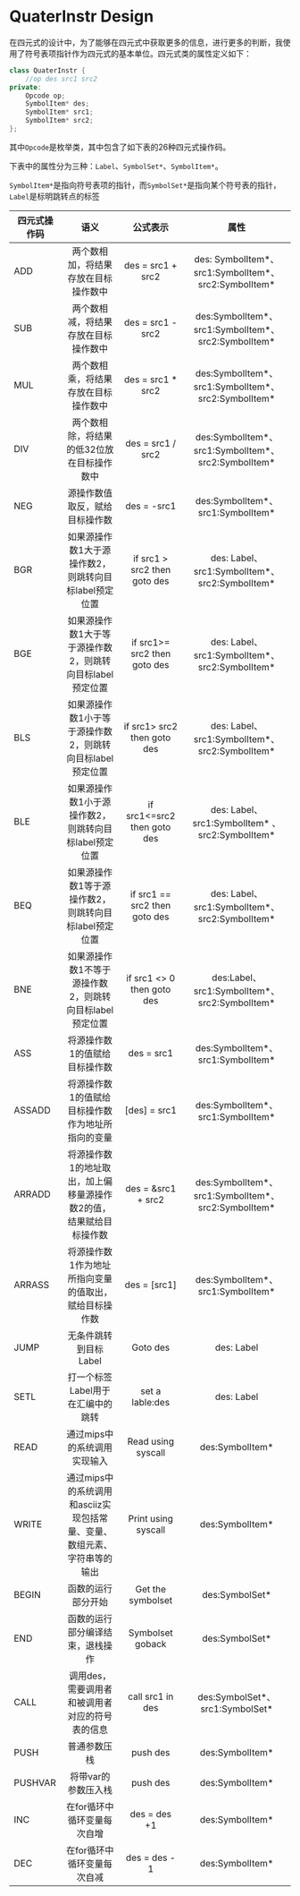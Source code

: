 # QuaterInstr Design

在四元式的设计中，为了能够在四元式中获取更多的信息，进行更多的判断，我使用了符号表项指针作为四元式的基本单位。四元式类的属性定义如下：
```c++
class QuaterInstr {
	//op des src1 src2
private:
	Opcode op;
	SymbolItem* des;
	SymbolItem* src1;
	SymbolItem* src2;
};
```
其中`Opcode`是枚举类，其中包含了如下表的26种四元式操作码。

下表中的属性分为三种：`Label`、`SymbolSet*`、`SymbolItem*`。

`SymbolItem*`是指向符号表项的指针，而`SymbolSet*`是指向某个符号表的指针，`Label`是标明跳转点的标签


| 四元式操作码 | 语义 |公式表示 | 属性 |
| ---- | :----: | :---: | :---: |
|ADD	|两个数相加，将结果存放在目标操作数中	| des = src1 + src2	|des: SymbolItem*、src1:SymbolItem*、src2:SymbolItem* |
|SUB	|两个数相减，将结果存放在目标操作数中	|des = src1 - src2	|des:SymbolItem*、src1:SymbolItem*、src2:SymbolItem*|
|MUL	|两个数相乘，将结果存放在目标操作数中	|des = src1 * src2	|des:SymbolItem*、src1:SymbolItem*、src2:SymbolItem*|
|DIV	|两个数相除，将结果的低32位放在目标操作数中	|des = src1 / src2	| des:SymbolItem*、src1:SymbolItem*、src2:SymbolItem*|
|NEG	|源操作数值取反，赋给目标操作数|	des = -src1	|des:SymbolItem*、src1:SymbolItem*|
|BGR	|如果源操作数1大于源操作数2，则跳转向目标label预定位置	|if src1 > src2 then goto des |des: Label、src1:SymbolItem*、src2:SymbolItem*|
|BGE	|如果源操作数1大于等于源操作数2，则跳转向目标label预定位置	|if src1>= src2 then goto des	|	des: Label、src1:SymbolItem*、src2:SymbolItem*|
|BLS	|如果源操作数1小于等于源操作数2，则跳转向目标label预定位置	|if src1> src2 then goto des	|	des: Label、src1:SymbolItem*、src2:SymbolItem*|
|BLE	|如果源操作数1小于源操作数2，则跳转向目标label预定位置	|if src1<=src2 then goto des|	des: Label、src1:SymbolItem*	、src2:SymbolItem*|
|BEQ	|如果源操作数1等于源操作数2，则跳转向目标label预定位置	|if src1 == src2 then goto des	|	des: Label、src1:SymbolItem*、src2:SymbolItem*|
|BNE	|如果源操作数1不等于源操作数2，则跳转向目标label预定位置|	if src1 <> 0 then goto des	|	des:Label、src1:SymbolItem*、src2:SymbolItem*|
|ASS	|将源操作数1的值赋给目标操作数|des = src1	|	des:SymbolItem*、src1:SymbolItem*|
|ASSADD	|将源操作数1的值赋给目标操作数作为地址所指向的变量	|[des] = src1|	des:SymbolItem*、src1:SymbolItem*|
|ARRADD	|将源操作数1的地址取出，加上偏移量源操作数2的值，结果赋给目标操作数	|des = &src1 + src2	|des:SymbolItem*、src1:SymbolItem*、src2:SymbolItem*|
|ARRASS	|将源操作数1作为地址所指向变量的值取出，赋给目标操作数|	des = [src1]|des:SymbolItem*、src1:SymbolItem*|
|JUMP	|无条件跳转到目标Label	|Goto des|des: Label|
|SETL	|打一个标签Label用于在汇编中的跳转	|set a lable:des	| des: Label|
|READ	|通过mips中的系统调用实现输入	|Read using syscall	| des:SymbolItem*|
|WRITE	|通过mips中的系统调用和asciiz实现包括常量、变量、数组元素、字符串等的输出	|Print using syscall	| des:SymbolItem* |
|BEGIN	|函数的运行部分开始	| Get the symbolset	| des:SymbolSet* |
|END	|函数的运行部分编译结束，退栈操作	|Symbolset goback| des:SymbolSet*|
|CALL	|调用des，需要调用者和被调用者对应的符号表的信息	|call src1 in des|	des:SymbolSet*、src1:SymbolSet*|
|PUSH	|普通参数压栈	|push des	| des:SymbolItem*|
|PUSHVAR	|将带var的参数压入栈	|push des	|	des:SymbolItem*|
|INC	|在for循环中循环变量每次自增	|des = des +1	|	des:SymbolItem*|
|DEC	|在for循环中循环变量每次自减	|des = des - 1	|	des:SymbolItem*|

